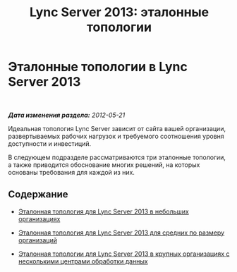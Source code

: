 ﻿---
title: 'Lync Server 2013: эталонные топологии'
TOCTitle: Эталонные топологии
ms:assetid: 1b9e3467-ee74-4598-a348-16490b098760
ms:mtpsurl: https://technet.microsoft.com/ru-ru/library/Gg398254(v=OCS.15)
ms:contentKeyID: 49309107
ms.date: 05/19/2016
mtps_version: v=OCS.15
ms.translationtype: HT
---

# Эталонные топологии в Lync Server 2013

 

_**Дата изменения раздела:** 2012-05-21_

Идеальная топология Lync Server зависит от сайта вашей организации, развертываемых рабочих нагрузок и требуемого соотношения уровня доступности и инвестиций.

В следующем подразделе рассматриваются три эталонные топологии, а также приводится обоснование многих решений, на которых основаны требования для каждой из них.

## Содержание

  - [Эталонная топология для Lync Server 2013 в небольших организациях](lync-server-2013-reference-topology-for-small-organizations.md)

  - [Эталонная топология для Lync Server 2013 для средних по размеру организаций](lync-server-2013-reference-topology-for-medium-size-organizations.md)

  - [Эталонная топологии для Lync Server 2013 в крупных организациях с несколькими центрами обработки данных](lync-server-2013-reference-topology-for-large-organizations-with-multiple-data-centers.md)

